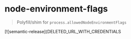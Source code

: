 # node-environment-flags

> Polyfill/shim for `process.allowedNodeEnvironmentFlags`

[![semantic-release](DELETED_URL_WITH_CREDENTIALS